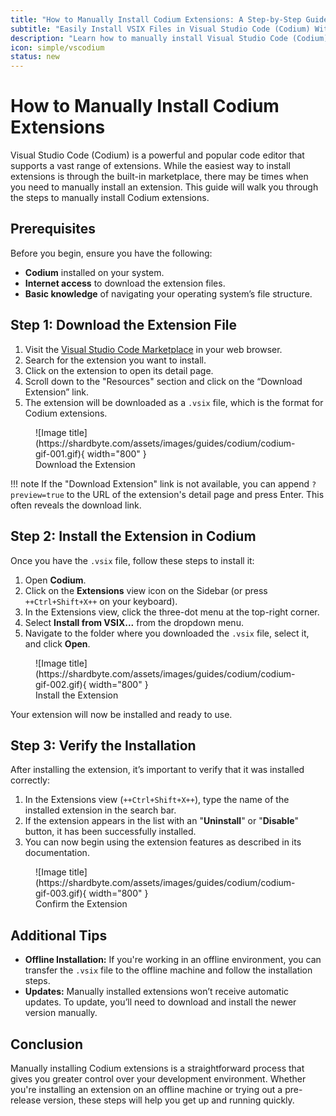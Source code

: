 ```yaml
---
title: "How to Manually Install Codium Extensions: A Step-by-Step Guide"
subtitle: "Easily Install VSIX Files in Visual Studio Code (Codium) Without the Marketplace"
description: "Learn how to manually install Visual Studio Code (Codium) extensions with this comprehensive guide. Whether you're working offline, testing pre-release versions, or simply need an alternative to the marketplace, this step-by-step tutorial will walk you through downloading and installing VSIX files for a seamless coding experience."
icon: simple/vscodium
status: new
---
```


# How to Manually Install Codium Extensions

Visual Studio Code (Codium) is a powerful and popular code editor that supports a vast range of extensions. While the easiest way to install extensions is through the built-in marketplace, there may be times when you need to manually install an extension. This guide will walk you through the steps to manually install Codium extensions.

## Prerequisites

Before you begin, ensure you have the following:

- **Codium** installed on your system.
- **Internet access** to download the extension files.
- **Basic knowledge** of navigating your operating system’s file structure.

## Step 1: Download the Extension File

1. Visit the [Visual Studio Code Marketplace](https://marketplace.visualstudio.com/vscode) in your web browser.
2. Search for the extension you want to install.
3. Click on the extension to open its detail page.
4. Scroll down to the "Resources" section and click on the “Download Extension” link.
5. The extension will be downloaded as a `.vsix` file, which is the format for Codium extensions.

<figure markdown>
  ![Image title](https://shardbyte.com/assets/images/guides/codium/codium-gif-001.gif){ width="800" }
  <figcaption>Download the Extension</figcaption>
</figure>

!!! note
    If the "Download Extension" link is not available, you can append `?preview=true` to the URL of the extension's detail page and press Enter. This often reveals the download link.

## Step 2: Install the Extension in Codium

Once you have the `.vsix` file, follow these steps to install it:

1. Open **Codium**.
2. Click on the **Extensions** view icon on the Sidebar (or press `++Ctrl+Shift+X++` on your keyboard).
3. In the Extensions view, click the three-dot menu at the top-right corner.
4. Select **Install from VSIX...** from the dropdown menu.
5. Navigate to the folder where you downloaded the `.vsix` file, select it, and click **Open**.

<figure markdown>
  ![Image title](https://shardbyte.com/assets/images/guides/codium/codium-gif-002.gif){ width="800" }
  <figcaption>Install the Extension</figcaption>
</figure>

Your extension will now be installed and ready to use.

## Step 3: Verify the Installation

After installing the extension, it’s important to verify that it was installed correctly:

1. In the Extensions view (`++Ctrl+Shift+X++`), type the name of the installed extension in the search bar.
2. If the extension appears in the list with an "**Uninstall**" or "**Disable**" button, it has been successfully installed.
3. You can now begin using the extension features as described in its documentation.

<figure markdown>
  ![Image title](https://shardbyte.com/assets/images/guides/codium/codium-gif-003.gif){ width="800" }
  <figcaption>Confirm the Extension</figcaption>
</figure>

## Additional Tips

- **Offline Installation:** If you're working in an offline environment, you can transfer the `.vsix` file to the offline machine and follow the installation steps.
- **Updates:** Manually installed extensions won’t receive automatic updates. To update, you’ll need to download and install the newer version manually.

## Conclusion

Manually installing Codium extensions is a straightforward process that gives you greater control over your development environment. Whether you're installing an extension on an offline machine or trying out a pre-release version, these steps will help you get up and running quickly.
